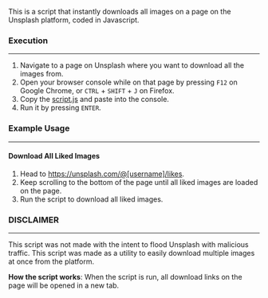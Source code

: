 This is a script that instantly downloads all images on a page on the Unsplash platform, coded in Javascript.

### Execution
---
1. Navigate to a page on Unsplash where you want to download all the images from.
2. Open your browser console while on that page by pressing `F12` on Google Chrome, or `CTRL` + `SHIFT` + `J` on Firefox.
3. Copy the [script.js](https://github.com/my3t/Unsplash-Multiple-Download/blob/master/script.js) and paste into the console.
4. Run it by pressing `ENTER`.

### Example Usage
---
#### Download All Liked Images
1. Head to https://unsplash.com/@[username]/likes.
2. Keep scrolling to the bottom of the page until all liked images are loaded on the page.
3. Run the script to download all liked images.

### DISCLAIMER
---
This script was not made with the intent to flood Unsplash with malicious traffic. This script was made as a utility to easily download multiple images at once from the platform.

**How the script works**: When the script is run, all download links on the page will be opened in a new tab.
